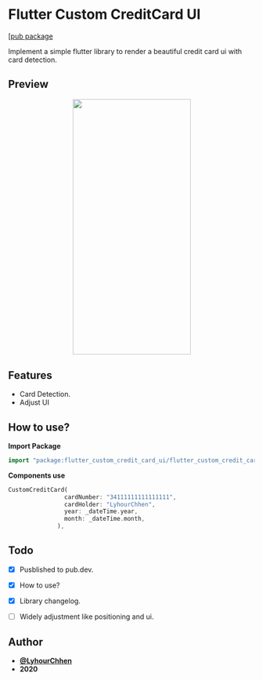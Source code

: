 # Flutter Custom CreditCard UI
[[pub package](https://img.shields.io/badge/pub-0.0.1-blueviolet.svg)


Implement a simple flutter library to render a beautiful credit card ui with card detection.

## Preview

<p align="center">
  <img width="241" height="521.58" src="https://raw.githubusercontent.com/LyhourChhen/flutter_custom_credit_card_ui/master/previews/preview.png">
</p>

## Features

 - Card Detection.
 - Adjust UI
 
## How to use? 

**Import Package**
```dart
import "package:flutter_custom_credit_card_ui/flutter_custom_credit_card_ui.dart";
```
**Components use**
```dart
CustomCreditCard(
                cardNumber: "34111111111111111",
                cardHolder: "LyhourChhen",
                year: _dateTime.year,
                month: _dateTime.month,
              ),

```

## Todo

 - [x]  Pusblished to pub.dev.
 - [x] How to use?
 - [x] Library changelog.
 - [ ] Widely adjustment like positioning and ui.



## Author
- [**@LyhourChhen**](https://t.me/lyhourchhen)
- **2020**
